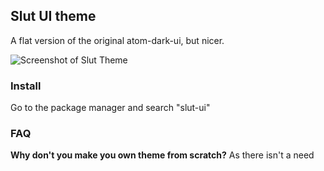 ## Slut UI theme

A flat version of the original atom-dark-ui, but nicer.

![Screenshot of Slut Theme](http://i.pi.gy/AbR4.png)


### Install

Go to the package manager and search "slut-ui"

### FAQ

__Why don't you make you own theme from scratch?__
As there isn't a need
